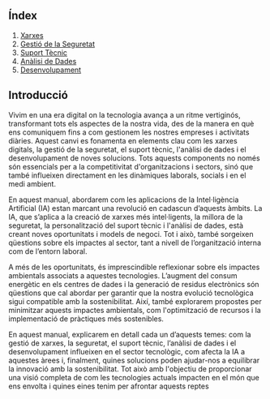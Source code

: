 ## Índex

1. [Xarxes](https://jiajunye-itb2425.github.io/manual-IA-ASIX/xarxes)
2. [Gestió de la Seguretat](https://jiajunye-itb2425.github.io/manual-IA-ASIX/seguretat)
3. [Suport Tècnic](https://jiajunye-itb2425.github.io/manual-IA-ASIX/suport)
4. [Anàlisi de Dades](https://jiajunye-itb2425.github.io/manual-IA-ASIX/analisis)
5. [Desenvolupament](https://jiajunye-itb2425.github.io/manual-IA-ASIX/desenvolupament)

## Introducció

Vivim en una era digital on la tecnologia avança a un ritme vertiginós, transformant tots els aspectes de la nostra vida, des de la manera en què ens comuniquem fins a com gestionem les nostres empreses i activitats diàries. Aquest canvi es fonamenta en elements clau com les xarxes digitals, la gestió de la seguretat, el suport tècnic, l'anàlisi de dades i el desenvolupament de noves solucions. Tots aquests components no només són essencials per a la competitivitat d'organitzacions i sectors, sinó que també influeixen directament en les dinàmiques laborals, socials i en el medi ambient.

En aquest manual, abordarem com les aplicacions de la Intel·ligència Artificial (IA) estan marcant una revolució en cadascun d’aquests àmbits. La IA, que s’aplica a la creació de xarxes més intel·ligents, la millora de la seguretat, la personalització del suport tècnic i l'anàlisi de dades, està creant noves oportunitats i models de negoci. Tot i això, també sorgeixen qüestions sobre els impactes al sector, tant a nivell de l’organització interna com de l’entorn laboral.

A més de les oportunitats, és imprescindible reflexionar sobre els impactes ambientals associats a aquestes tecnologies. L’augment del consum energètic en els centres de dades i la generació de residus electrònics són qüestions que cal abordar per garantir que la nostra evolució tecnològica sigui compatible amb la sostenibilitat. Així, també explorarem propostes per minimitzar aquests impactes ambientals, com l'optimització de recursos i la implementació de pràctiques més sostenibles.

En aquest manual, explicarem en detall cada un d’aquests temes: com la gestió de xarxes, la seguretat, el suport tècnic, l’anàlisi de dades i el desenvolupament influeixen en el sector tecnològic, com afecta la IA a aquestes àrees i, finalment, quines solucions poden ajudar-nos a equilibrar la innovació amb la sostenibilitat. Tot això amb l'objectiu de proporcionar una visió completa de com les tecnologies actuals impacten en el món que ens envolta i quines eines tenim per afrontar aquests reptes
